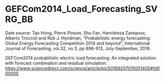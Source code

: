 # GEFCom2014_Load_Forecasting_SVRG_BB

Date source: Tao Hong, Pierre Pinson, Shu Fan, Hamidreza Zareipour, Alberto Troccoli and Rob J. Hyndman, "Probabilistic energy forecasting: Global Energy Forecasting Competition 2014 and beyond", International Journal of Forecasting, vol.32, no.3, pp 896-913, July-September, 2016.

GEFCom2014 probabilistic electric load forecasting: An integrated solution with forecast combination and residual simulation: https://www.sciencedirect.com/science/article/pii/S0169207015001405#fd000005
